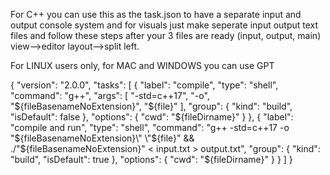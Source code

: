 For C++ you can use this as the task.json to have a separate input and output console system and for visuals just make seperate input output text files and follow these steps after your 3 files are ready (input, output, main)
view-->editor layout-->split left.

For LINUX users only, for MAC and WINDOWS you can use GPT

{
  "version": "2.0.0",
  "tasks": [
    {
      "label": "compile",
      "type": "shell",
      "command": "g++",
      "args": [
        "-std=c++17",
        "-o",
        "${fileBasenameNoExtension}",
        "${file}"
      ],
      "group": {
        "kind": "build",
        "isDefault": false
      },
      "options": {
        "cwd": "${fileDirname}"
      }
    },
    {
      "label": "compile and run",
      "type": "shell",
      "command": "g++ -std=c++17 -o \"${fileBasenameNoExtension}\" \"${file}\" && ./\"${fileBasenameNoExtension}\" < input.txt > output.txt",
      "group": {
        "kind": "build",
        "isDefault": true
      },
      "options": {
        "cwd": "${fileDirname}"
      }
    }
  ]
}

